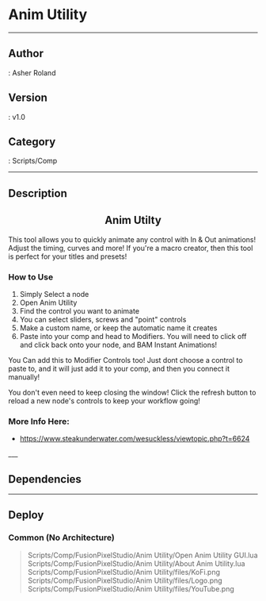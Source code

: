 # Anim Utility
___

## Author
 : Asher Roland

## Version
 : v1.0

## Category
 : Scripts/Comp
___

## Description
<h2><center>Anim Utilty</h2>
<p>This tool allows you to quickly animate any control with In & Out animations! Adjust the timing, curves and more! If you're a macro creator, then this tool is perfect for your titles and presets!</p>

<h3>How to Use</h3>
<ol>
	<li>Simply Select a node</li>
	<li>Open Anim Utility</li>
	<li>Find the control you want to animate</li>
	<li>You can select sliders, screws and "point" controls</li>
	<li>Make a custom name, or keep the automatic name it creates</li>
	<li>Paste into your comp and head to Modifiers. You will need to click off and click back onto your node, and BAM Instant Animations!</li>
</ol>

<p>You Can add this to Modifier Controls too! Just dont choose a control to paste to, and it will just add it to your comp, and then you connect it manually!</p>
<p>You don't even need to keep closing the window! Click the refresh button to reload a new node's controls to keep your workflow going!</p>

<h3>More Info Here:</h3>

<ul>
	<li><a href="">https://www.steakunderwater.com/wesuckless/viewtopic.php?t=6624</a></li>
</ul>
___

## Dependencies


___

## Deploy

### Common (No Architecture)

> Scripts/Comp/FusionPixelStudio/Anim Utility/Open Anim Utility GUI.lua  
> Scripts/Comp/FusionPixelStudio/Anim Utility/About Anim Utility.lua  
> Scripts/Comp/FusionPixelStudio/Anim Utility/files/KoFi.png  
> Scripts/Comp/FusionPixelStudio/Anim Utility/files/Logo.png  
> Scripts/Comp/FusionPixelStudio/Anim Utility/files/YouTube.png  
